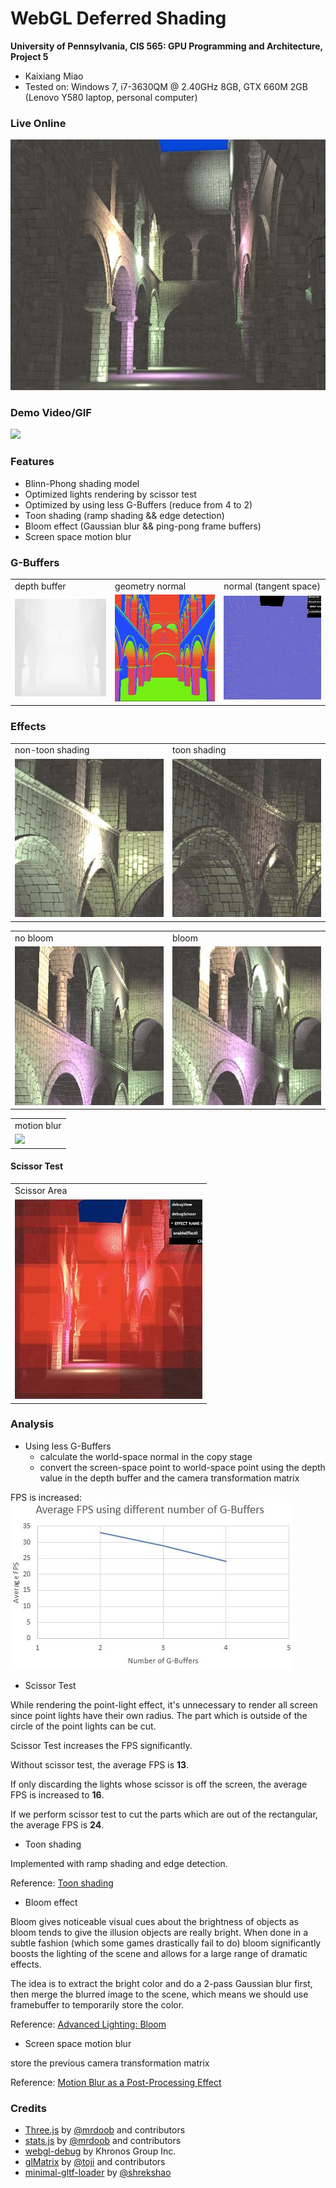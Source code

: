 WebGL Deferred Shading
======================

**University of Pennsylvania, CIS 565: GPU Programming and Architecture, Project 5**

* Kaixiang Miao
* Tested on: Windows 7, i7-3630QM @ 2.40GHz 8GB, GTX 660M 2GB (Lenovo Y580 laptop, personal computer)

### Live Online

[![](img/index.jpg)](https://immiao.github.io/Project5-WebGL-Deferred-Shading-with-glTF/)

### Demo Video/GIF

![](img/72.gif)

### Features

* Blinn-Phong shading model
* Optimized lights rendering by scissor test
* Optimized by using less G-Buffers (reduce from 4 to 2)
* Toon shading (ramp shading && edge detection)
* Bloom effect (Gaussian blur && ping-pong frame buffers)
* Screen space motion blur

### G-Buffers
<table class="image">
<tr>
	<td>depth buffer</td>
	<td>geometry normal</td>
	<td>normal (tangent space)</td>
</tr>
<tr>
	<td><img src="img/depth.jpg"/></td>
	<td><img src="img/geometryNormal.jpg"/></td>
	<td><img src="img/normalTangentSpace.jpg"/></td>
</tr>
</table>

### Effects
<table class="image">
<tr>
	<td>non-toon shading</td>
	<td>toon shading</td>
</tr>
<tr>
	<td><img src="img/nontoon.jpg"/></td>
	<td><img src="img/toon.jpg"/></td>
</tr>
</table>

<table class="image">
<tr>
	<td>no bloom</td>
	<td>bloom</td>
</tr>
<tr>
	<td><img src="img/nonbloom.jpg"/></td>
	<td><img src="img/bloom.jpg"/></td>
</tr>
</table>

<table class="image">
<tr>
	<td>motion blur</td>
</tr>
<tr>
	<td><img src="img/71.gif"/></td>
</tr>
</table>

#### Scissor Test
<table class="image">
<tr>
	<td>Scissor Area</td>
</tr>
<tr>
	<td><img src="img/scissor.jpg"/></td>
</tr>
</table>

### Analysis

* Using less G-Buffers
	* calculate the world-space normal in the copy stage
	* convert the screen-space point to world-space point using the depth value in the depth buffer and the camera transformation matrix

FPS is increased:
	![table1](img/table1.jpg)

* Scissor Test

While rendering the point-light effect, it's unnecessary to render all screen since point lights have their own radius. The part which is outside of the circle of the point lights can be cut.

Scissor Test increases the FPS significantly.

Without scissor test, the average FPS is **13**.

If only discarding the lights whose scissor is off the screen, the average FPS is increased to **16**.

If we perform scissor test to cut the parts which are out of the rectangular, the average FPS is **24**.

* Toon shading

Implemented with ramp shading and edge detection.

Reference: [Toon shading](http://www.lighthouse3d.com/tutorials/glsl-12-tutorial/toon-shading-version-i/)

* Bloom effect

Bloom gives noticeable visual cues about the brightness of objects as bloom tends to give the illusion objects are really bright. When done in a subtle fashion (which some games drastically fail to do) bloom significantly boosts the lighting of the scene and allows for a large range of dramatic effects.

The idea is to extract the bright color and do a 2-pass Gaussian blur first, then merge the blurred image to the scene, which means we should use framebuffer to temporarily store the color.

Reference: [Advanced Lighting: Bloom](http://learnopengl.com/#!Advanced-Lighting/Bloom)

* Screen space motion blur

store the previous camera transformation matrix
	
Reference: [Motion Blur as a Post-Processing Effect](http://http.developer.nvidia.com/GPUGems3/gpugems3_ch27.html)
 
### Credits

* [Three.js](https://github.com/mrdoob/three.js) by [@mrdoob](https://github.com/mrdoob) and contributors
* [stats.js](https://github.com/mrdoob/stats.js) by [@mrdoob](https://github.com/mrdoob) and contributors
* [webgl-debug](https://github.com/KhronosGroup/WebGLDeveloperTools) by Khronos Group Inc.
* [glMatrix](https://github.com/toji/gl-matrix) by [@toji](https://github.com/toji) and contributors
* [minimal-gltf-loader](https://github.com/shrekshao/minimal-gltf-loader) by [@shrekshao](https://github.com/shrekshao)
